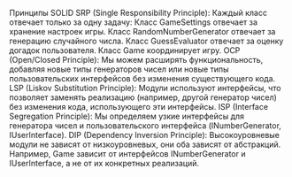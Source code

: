 ﻿Принципы SOLID
SRP (Single Responsibility Principle):
    Каждый класс отвечает только за одну задачу:
    Класс GameSettings отвечает за хранение настроек игры.
    Класс RandomNumberGenerator отвечает за генерацию случайного числа.
    Класс GuessEvaluator отвечает за оценку догадок пользователя.
    Класс Game координирует игру.
OCP (Open/Closed Principle): 
    Мы можем расширять функциональность, добавляя новые типы генераторов чисел или новые типы пользовательских интерфейсов без изменения существующего кода.
LSP (Liskov Substitution Principle): 
    Модули используют интерфейсы, что позволяет заменять реализацию (например, другой генератор чисел) без изменения кода, использующего эти интерфейсы.
ISP (Interface Segregation Principle):
    Мы определяем узкие интерфейсы для генератора чисел и пользовательского интерфейса (INumberGenerator, IUserInterface).
DIP (Dependency Inversion Principle): 
    Высокоуровневые модули не зависят от низкоуровневых, они оба зависят от абстракций. 
    Например, Game зависит от интерфейсов INumberGenerator и IUserInterface, а не от их конкретных реализаций.